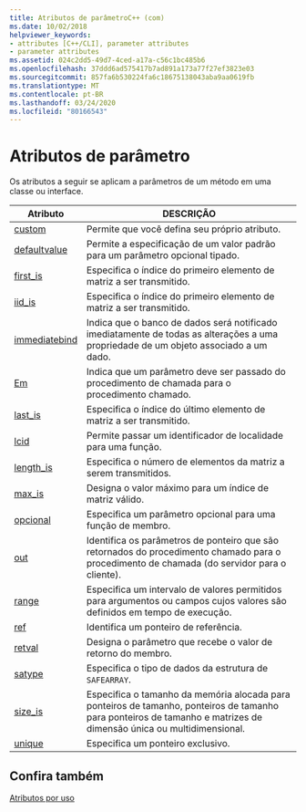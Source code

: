 ```yaml
---
title: Atributos de parâmetroC++ (com)
ms.date: 10/02/2018
helpviewer_keywords:
- attributes [C++/CLI], parameter attributes
- parameter attributes
ms.assetid: 024c2dd5-49d7-4ced-a17a-c56c1bc485b6
ms.openlocfilehash: 37ddd6ad575417b7ad891a173a77f27ef3823e03
ms.sourcegitcommit: 857fa6b530224fa6c18675138043aba9aa0619fb
ms.translationtype: MT
ms.contentlocale: pt-BR
ms.lasthandoff: 03/24/2020
ms.locfileid: "80166543"
---
```

# <a name="parameter-attributes"></a>Atributos de parâmetro

Os atributos a seguir se aplicam a parâmetros de um método em uma classe ou interface.

|Atributo|DESCRIÇÃO|
|---------------|-----------------|
|[custom](custom-cpp.md)|Permite que você defina seu próprio atributo.|
|[defaultvalue](defaultvalue.md)|Permite a especificação de um valor padrão para um parâmetro opcional tipado.|
|[first_is](first-is.md)|Especifica o índice do primeiro elemento de matriz a ser transmitido.|
|[iid_is](iid-is.md)|Especifica o índice do primeiro elemento de matriz a ser transmitido.|
|[immediatebind](immediatebind.md)|Indica que o banco de dados será notificado imediatamente de todas as alterações a uma propriedade de um objeto associado a um dado.|
|[Em](in-cpp.md)|Indica que um parâmetro deve ser passado do procedimento de chamada para o procedimento chamado.|
|[last_is](last-is.md)|Especifica o índice do último elemento de matriz a ser transmitido.|
|[lcid](lcid.md)|Permite passar um identificador de localidade para uma função.|
|[length_is](length-is.md)|Especifica o número de elementos da matriz a serem transmitidos.|
|[max_is](max-is.md)|Designa o valor máximo para um índice de matriz válido.|
|[opcional](optional-cpp.md)|Especifica um parâmetro opcional para uma função de membro.|
|[out](out-cpp.md)|Identifica os parâmetros de ponteiro que são retornados do procedimento chamado para o procedimento de chamada (do servidor para o cliente).|
|[range](range-cpp.md)|Especifica um intervalo de valores permitidos para argumentos ou campos cujos valores são definidos em tempo de execução.|
|[ref](ref-cpp.md)|Identifica um ponteiro de referência.|
|[retval](retval.md)|Designa o parâmetro que recebe o valor de retorno do membro.|
|[satype](satype.md)|Especifica o tipo de dados da estrutura de `SAFEARRAY`.|
|[size_is](size-is.md)|Especifica o tamanho da memória alocada para ponteiros de tamanho, ponteiros de tamanho para ponteiros de tamanho e matrizes de dimensão única ou multidimensional.|
|[unique](unique-cpp.md)|Especifica um ponteiro exclusivo.|

## <a name="see-also"></a>Confira também

[Atributos por uso](attributes-by-usage.md)
